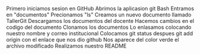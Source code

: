 Primero iniciamos sesion en GitHub
Abrimos la aplicasion git Bash
Entramos en "documentos"
Precionamos "ls"
Creamos un nuevo documento llamado TallerGit
Descargamos los documentos del docente
Hacemos cambios en el codigo del documento
Clonamos los documentos
Lo enlasamos colocando nuestro nombre y correo institucional
Colocamos git status
despues git add origin con el enlace que nos dio github
Nos aparece del color verde el archivo modificado
Realizamos nuestro README
